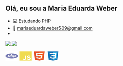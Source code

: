 ## Olá, eu sou a Maria Eduarda Weber

- 💻 Estudando PHP
- 📩 mariaeduardaweber509@gmail.com
- 
<a href="https://github.com/Dudiiss32/github-readme-stats">
  <img align="center" src="https://github-readme-stats.vercel.app/api?username=Dudiiss32&count_private=true&theme=tokyonight" width="49%" src="link" />
</a>
<a href="https://github.com/Dudiiss32/convoychat">
  <img align="center" src="https://github-readme-stats.vercel.app/api/top-langs/?username=Dudiiss32&layout=compact&theme=tokyonight" width="45%" src="link" />
</a>
<div style="display: inline_block"><br>
  <img align="center" alt="PHP" height="30" width="40" src="https://raw.githubusercontent.com/devicons/devicon/master/icons/php/php-plain.svg">
  <img align="center" alt="Javascript" height="30" width="40" src="https://raw.githubusercontent.com/devicons/devicon/master/icons/javascript/javascript-plain.svg">
  <img align="center" alt="Rafa-HTML" height="30" width="40" src="https://raw.githubusercontent.com/devicons/devicon/master/icons/html5/html5-original.svg">
  <img align="center" alt="Rafa-CSS" height="30" width="40" src="https://raw.githubusercontent.com/devicons/devicon/master/icons/css3/css3-original.svg">
</div>
